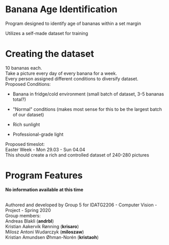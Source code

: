 # Banana Age Identification

Program designed to identify age of bananas within a set margin

Utilizes a self-made dataset for training
# Creating the dataset
10 bananas each.</br>Take a picture every day of every banana for a week.</br>Every person assigned different conditions to diversify dataset.</br>Proposed Conditions: </br>
- Banana in fridge/cold environment (small batch of dataset, 3-5 bananas total?)

- "Normal" conditions (makes most sense for this to be the largest batch of our dataset)

- Rich sunlight

- Professional-grade light</br>

Proposed timeslot:</br>Easter Week - Mon 29.03 - Sun 04.04</br>This should create a rich and controlled dataset of 240-280 pictures

# Program Features
<b> No information available at this time </b>
</br> </br>

Authored and developed by Group 5 for IDATG2206 - Computer Vision - Project - Spring 2020 </br>
Group members:</br>
Andreas Blakli (<b>andrbl</b>) </br>
Kristian Aakervik Rønning (<b>krisaro</b>) </br>
Milosz Antoni Wudarczyk (<b>miloszaw</b>) </br>
Kristian Amundsen Øhman-Norén (<b>kristaoh</b>) </br>
